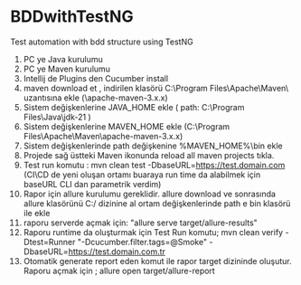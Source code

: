 # BDDwithTestNG
Test automation with bdd structure using TestNG

1. PC ye Java kurulumu
2. PC ye Maven kurulumu
3. Intellij de Plugins den Cucumber install
4. maven download et , indirilen klasörü C:\Program Files\Apache\Maven\ uzantısına ekle (\apache-maven-3.x.x\)
5. Sistem değişkenlerine JAVA_HOME ekle ( path: C:\Program Files\Java\jdk-21 )
6. Sistem değişkenlerine MAVEN_HOME ekle (C:\Program Files\Apache\Maven\apache-maven-3.x.x)
7. Sistem değişkenlerinde path değişkenine %MAVEN_HOME%\bin ekle
8. Projede sağ üstteki Maven ikonunda reload all maven projects tıkla.
9. Test run komutu : mvn clean test -DbaseURL=https://test.domain.com (CI\CD de yeni oluşan ortamı buaraya run time da alabilmek için baseURL CLI dan parametrik verdim)
10. Rapor için allure kurulumu gereklidir. allure download ve sonrasında allure klasörünü C:/ dizinine al ortam değişkenlerinde path e bin klasörü ile ekle
11. raporu serverde açmak için:  "allure serve target/allure-results" 
12. Raporu runtime da oluşturmak için Test Run komutu;
    mvn clean verify -Dtest=Runner "-Dcucumber.filter.tags=@Smoke" -DbaseURL=https://test.domain.com.tr
13. Otomatik generate report eden komut ile rapor target dizininde oluşutur. Raporu açmak için ;  allure open target/allure-report